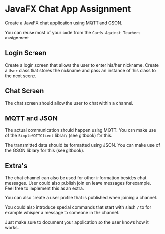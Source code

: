 # JavaFX Chat App Assignment

Create a JavaFX chat application using MQTT and GSON.

You can reuse most of your code from the `Cards Against Teachers` assignment.

## Login Screen

Create a login screen that allows the user to enter his/her nickname. Create a `User` class that stores the nickname and pass an instance of this class to the next scene.

## Chat Screen

The chat screen should allow the user to chat within a channel.

## MQTT and JSON

The actual communication should happen using MQTT. You can make use of the `SimpleMQTTClient` library (see gitbook) for this.

The transmitted data should be formatted using JSON. You can make use of the GSON library for this (see gitbook).

## Extra's

The chat channel can also be used for other information besides chat messages. User could also publish join en leave messages for example. Feel free to implement this as an extra.

You can also create a user profile that is published when joining a channel.

You could also introduce special commands that start with slash `/` to for example whisper a message to someone in the channel.

Just make sure to document your application so the user knows how it works.